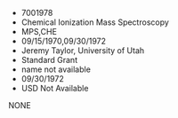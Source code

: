 * 7001978
* Chemical Ionization Mass Spectroscopy
* MPS,CHE
* 09/15/1970,09/30/1972
* Jeremy Taylor, University of Utah
* Standard Grant
*   name not available
* 09/30/1972
* USD Not Available

NONE